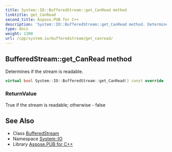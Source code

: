 ```yaml
---
title: System::IO::BufferedStream::get_CanRead method
linktitle: get_CanRead
second_title: Aspose.PUB for C++
description: 'System::IO::BufferedStream::get_CanRead method. Determines if the stream is readable in C++.'
type: docs
weight: 1300
url: /cpp/system.io/bufferedstream/get_canread/
---
```

## BufferedStream::get_CanRead method


Determines if the stream is readable.

```cpp
virtual bool System::IO::BufferedStream::get_CanRead() const override
```


### ReturnValue

True if the stream is readable; otherwise - false

## See Also

* Class [BufferedStream](../)
* Namespace [System::IO](../../)
* Library [Aspose.PUB for C++](../../../)
